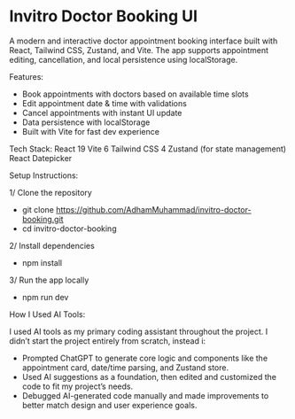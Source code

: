 # Invitro Doctor Booking UI

A modern and interactive doctor appointment booking interface built with React, Tailwind CSS, Zustand, and Vite. The app supports appointment editing, cancellation, and local persistence using localStorage.

Features:

- Book appointments with doctors based on available time slots
- Edit appointment date & time with validations
- Cancel appointments with instant UI update
- Data persistence with localStorage
- Built with Vite for fast dev experience

Tech Stack:
React 19
Vite 6
Tailwind CSS 4
Zustand (for state management)
React Datepicker

Setup Instructions:

1/ Clone the repository

- git clone https://github.com/AdhamMuhammad/invitro-doctor-booking.git
- cd invitro-doctor-booking

2/ Install dependencies

- npm install

3/ Run the app locally

- npm run dev

How I Used AI Tools:

I used AI tools as my primary coding assistant throughout the project. I didn’t start the project entirely from scratch, instead i:

- Prompted ChatGPT to generate core logic and components like the appointment card, date/time parsing, and Zustand store.
- Used AI suggestions as a foundation, then edited and customized the code to fit my project’s needs.
- Debugged AI-generated code manually and made improvements to better match design and user experience goals.
